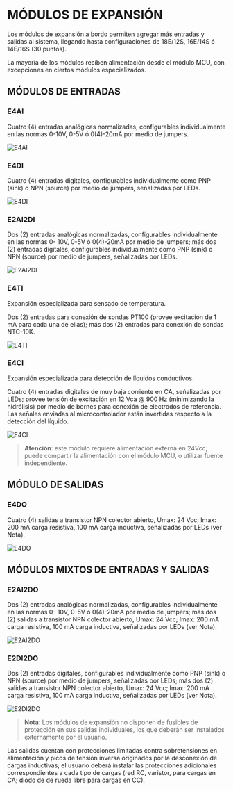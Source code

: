 # MÓDULOS DE EXPANSIÓN

Los módulos de expansión a bordo permiten agregar más entradas y salidas al sistema,
llegando hasta configuraciones de 18E/12S, 16E/14S ó 14E/16S (30 puntos).

La mayoría de los módulos reciben alimentación desde el módulo MCU, con excepciones en
ciertos módulos especializados.

## MÓDULOS DE ENTRADAS

### E4AI

Cuatro (4) entradas analógicas normalizadas, configurables individualmente en las
normas 0-10V, 0-5V ó 0(4)-20mA por medio de jumpers.

![E4AI](images/e4ai.png) <!--{.center}-->

### E4DI

Cuatro (4) entradas digitales, configurables individualmente como PNP (sink) o NPN
(source) por medio de jumpers, señalizadas por LEDs.

![E4DI](images/e4di.png)


### E2AI2DI

Dos (2) entradas analógicas normalizadas, configurables individualmente en las normas 0-
10V, 0-5V ó 0(4)-20mA por medio de jumpers; más dos (2) entradas digitales,
configurables individualmente como PNP (sink) o NPN (source) por medio de jumpers,
señalizadas por LEDs.

![E2AI2DI](images/e2ai2di.png)


### E4TI

Expansión especializada para sensado de temperatura.

Dos (2) entradas para conexión de sondas PT100 (provee excitación de 1 mA para cada
una de ellas); más dos (2) entradas para conexión de sondas NTC-10K.

![E4TI](images/e4ti.png)


### E4CI

Expansión especializada para detección de líquidos conductivos.

Cuatro (4) entradas digitales de muy baja corriente en CA, señalizadas por LEDs; provee
tensión de excitación en 12 Vca @ 900 Hz (minimizando la hidrólisis) por medio de bornes
para conexión de electrodos de referencia. Las señales enviadas al microcontrolador
están invertidas respecto a la detección del líquido.

![E4CI](images/e4ci.png)


> **Atención**: este módulo requiere alimentación externa en 24Vcc; puede compartir la
> alimentación con el módulo MCU, o utilizar fuente independiente.

## MÓDULO DE SALIDAS

### E4DO

Cuatro (4) salidas a transistor NPN colector abierto, Umax: 24 Vcc; Imax: 200 mA carga
resistiva, 100 mA carga inductiva, señalizadas por LEDs (ver Nota).

![E4DO](images/e4do.png)


## MÓDULOS MIXTOS DE ENTRADAS Y SALIDAS

### E2AI2DO

Dos (2) entradas analógicas normalizadas, configurables individualmente en las normas 0-
10V, 0-5V ó 0(4)-20mA por medio de jumpers; más dos (2) salidas a transistor NPN
colector abierto, Umax: 24 Vcc; Imax: 200 mA carga resistiva, 100 mA carga inductiva,
señalizadas por LEDs (ver Nota).

![E2AI2DO](images/e2ai2do.png)


### E2DI2DO

Dos (2) entradas digitales, configurables individualmente como PNP (sink) o NPN (source)
por medio de jumpers, señalizadas por LEDs; más dos (2) salidas a transistor NPN
colector abierto, Umax: 24 Vcc; Imax: 200 mA carga resistiva, 100 mA carga inductiva,
señalizadas por LEDs (ver Nota).

![E2DI2DO](images/e2di2do.png)


> **Nota**:
> Los módulos de expansión no disponen de fusibles de protección en sus salidas individuales,
> los que deberán ser instalados externamente por el usuario.

Las salidas cuentan con protecciones limitadas contra sobretensiones en alimentación y picos
de tensión inversa originados por la desconexión de cargas inductivas; el usuario deberá
instalar las protecciones adicionales correspondientes a cada tipo de cargas (red RC, varistor,
para cargas en CA; diodo de de rueda libre para cargas en CC).
